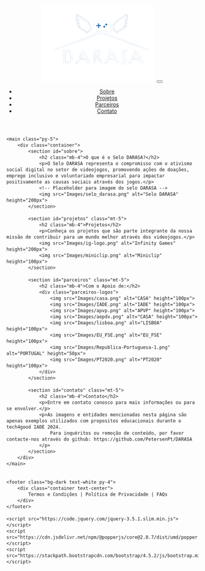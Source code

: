 <!DOCTYPE html>
<html lang="pt">
<head>
    <meta charset="UTF-8">
    <meta name="viewport" content="width=device-width, initial-scale=1.0">
    <title>DARASA - Digital Advertising Applied to Social Activism</title>
    <link href="https://stackpath.bootstrapcdn.com/bootstrap/4.5.2/css/bootstrap.min.css" rel="stylesheet">
</head>
<body>
    <header class="navbar navbar-expand-lg navbar-dark bg-primary">
        <div class="container">
            <img src="Images/darasa.png" alt="DARASA" class="navbar-brand" height="200px">
            <button class="navbar-toggler" type="button" data-toggle="collapse" data-target="#navbarNav" aria-controls="navbarNav" aria-expanded="false" aria-label="Toggle navigation">
                <span class="navbar-toggler-icon"></span>
            </button>
            <div class="collapse navbar-collapse" id="navbarNav">
                <ul class="navbar-nav ml-auto">
                    <li class="nav-item">
                        <a class="nav-link" href="#sobre">Sobre</a>
                    </li>
                    <li class="nav-item">
                        <a class="nav-link" href="#projetos">Projetos</a>
                    </li>
                    <li class="nav-item">
                        <a class="nav-link" href="#parceiros">Parceiros</a>
                    </li>
                    <li class="nav-item">
                        <a class="nav-link" href="#contato">Contato</a>
                    </li>
                </ul>
            </div>
        </div>
    </header>

    <main class="py-5">
        <div class="container">
            <section id="sobre">
                <h2 class="mb-4">O que é o Selo DARASA?</h2>
                <p>O Selo DARASA representa o compromisso com o ativismo social digital no setor de videojogos, promovendo ações de doações, emprego inclusivo e voluntariado empresarial para impactar positivamente as causas sociais através dos jogos.</p>
                <!-- Placeholder para imagem do selo DARASA -->
                <img src="Images/selo_darasa.png" alt="Selo DARASA" height="200px">
            </section>
    
            <section id="projetos" class="mt-5">
                <h2 class="mb-4">Projetos</h2>
                <p>Conheça os projetos que são parte integrante da nossa missão de contribuir para um mundo melhor através dos videojogos.</p>
                <img src="Images/ig-logo.png" alt="Infinity Games" height="200px">
                <img src="Images/miniclip.png" alt="Miniclip" height="100px">
            </section>
    
            <section id="parceiros" class="mt-5">
                <h2 class="mb-4">Com o Apoio de:</h2>
                <div class="parceiros-logos">
                    <img src="Images/casa.png" alt="CASA" height="100px">
                    <img src="Images/IADE.png" alt="IADE" height="100px">
                    <img src="Images/apvp.png" alt="APVP" height="100px">
                    <img src="Images/aepdv.png" alt="CASA" height="100px">
                    <img src="Images/lisboa.png" alt="LISBOA" height="100px">
                    <img src="Images/EU_FSE.png" alt="EU_FSE" height="100px">
                    <img src="Images/Republica-Portuguesa-1.png" alt="PORTUGAL" height="50px">
                    <img src="Images/PT2020.png" alt="PT2020"  height="100px">
                </div>
            </section>
    
            <section id="contato" class="mt-5">
                <h2 class="mb-4">Contato</h2>
                <p>Entre em contato conosco para mais informações ou para se envolver.</p>
                <p>As imagens e entidades mencionadas nesta página são apenas exemplos utilizados com propositos educacionais durante o tech4good IADE 2024.
                    Para inquéritos ou remoção de conteúdo, por favor contacte-nos através do github: https://github.com/PetersenPt/DARASA
                </p>
            </section>
        </div>
    </main>
    

    <footer class="bg-dark text-white py-4">
        <div class="container text-center">
            Termos e Condições | Política de Privacidade | FAQs
        </div>
    </footer>

    <script src="https://code.jquery.com/jquery-3.5.1.slim.min.js"></script>
    <script src="https://cdn.jsdelivr.net/npm/@popperjs/core@2.0.7/dist/umd/popper.min.js"></script>
    <script src="https://stackpath.bootstrapcdn.com/bootstrap/4.5.2/js/bootstrap.min.js"></script>
</body>
</html>
